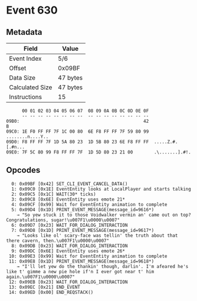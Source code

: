 # Event 630

## Metadata

| Field           | Value    |
|-----------------|----------|
| Event Index     | 5/6      |
| Offset          | 0x09BF   |
| Data Size       | 47 bytes |
| Calculated Size | 47 bytes |
| Instructions    | 15       |

```
      00 01 02 03 04 05 06 07  08 09 0A 0B 0C 0D 0E 0F
      -- -- -- -- -- -- -- --  -- -- -- -- -- -- -- --
09B0:                                               42                 B
09C0: 1E F0 FF FF 7F 1C 00 80  6E F8 FF FF 7F 59 80 99  ........n....Y..
09D0: F8 FF FF 7F 1D 5A 80 23  1D 5B 80 23 6E F8 FF FF  .....Z.#.[.#n...
09E0: 7F 5C 80 99 F8 FF FF 7F  1D 5D 80 23 21 00        .\.......].#!.  
```

## Opcodes

```
  0: 0x09BF [0x42] SET_CLI_EVENT_CANCEL_DATA()
  1: 0x09C0 [0x1E] EventEntity looks at LocalPlayer and starts talking
  2: 0x09C5 [0x1C] WAIT(30* ticks)
  3: 0x09C8 [0x6E] EventEntity uses emote 21*
  4: 0x09CF [0x99] Wait for EventEntity animation to complete
  5: 0x09D4 [0x1D] PRINT_EVENT_MESSAGE(message_id=9616*)
    → "So yew stuck it to those Voidwalker vermin an' came out on top? Congratulations, sugar!\u007F1\u0000\u0007"
  6: 0x09D7 [0x23] WAIT_FOR_DIALOG_INTERACTION
  7: 0x09D8 [0x1D] PRINT_EVENT_MESSAGE(message_id=9617*)
    → "Looks like ol' scary-face was tellin' the truth about that there cavern, then.\u007F1\u0000\u0007"
  8: 0x09DB [0x23] WAIT_FOR_DIALOG_INTERACTION
  9: 0x09DC [0x6E] EventEntity uses emote 26*
 10: 0x09E3 [0x99] Wait for EventEntity animation to complete
 11: 0x09E8 [0x1D] PRINT_EVENT_MESSAGE(message_id=9618*)
    → "I'll let yew do the thankin' though, darlin'. I'm afeared he's like t' gimme a new pie hole if'n I ever got near t' him again.\u007F1\u0000\u0007"
 12: 0x09EB [0x23] WAIT_FOR_DIALOG_INTERACTION
 13: 0x09EC [0x21] END_EVENT
 14: 0x09ED [0x00] END_REQSTACK()
```
